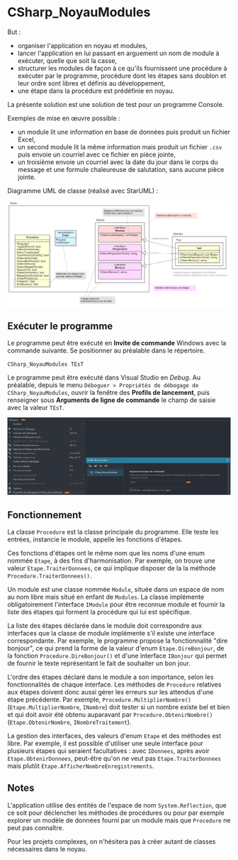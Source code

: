 # CSharp_NoyauModules

But : 
- organiser l'application en noyau et modules,
- lancer l'application en lui passant en arguement un nom de module à exécuter, quelle que soit la casse,
- structurer les modules de façon à ce qu'ils fournissent une procédure à exécuter par le programme, procédure dont les étapes sans doublon et leur ordre sont libres et définis au développement,
- une étape dans la procédure est prédéfinie en noyau.

La présente solution est une solution de test pour un programme Console. 

Exemples de mise en œuvre possible : 
- un module lit une information en base de données puis produit un fichier Excel,
- un second module lit la même information mais produit un fichier `.csv` puis envoie un courriel avec ce fichier en pièce jointe,
- un troisième envoie un courriel avec la date du jour dans le corps du message et une formule chaleureuse de salutation, sans aucune pièce jointe.

Diagramme UML de classe (réalisé avec StarUML) :

![Image](medias/UMLDiagrammeClasse.png)

## Exécuter le programme

Le programme peut être exécuté en **Invite de commande** Windows avec la commande suivante. Se positionner au préalable dans le répertoire.

```
CSharp_NoyauModules TEsT
```

Le programme peut être exécuté dans Visual Studio en *Debug*. Au préalable, depuis le menu `Déboguer > Propriétés de débogage de CSharp_NoyauModules`, ouvrir la fenêtre des **Profils de lancement**, puis renseigner sous **Arguments de ligne de commande** le champ de saisie avec la valeur `TEsT`.

![Image](medias/debogage.png)

## Fonctionnement 

La classe `Procedure` est la classe principale du programme. Elle teste les entrées, instancie le module, appelle les fonctions d'étapes. 

Ces fonctions d'étapes ont le même nom que les noms d'une enum nommée `Etape`, à des fins d'harmonisation. Par exemple, on trouve une valeur `Etape.TraiterDonnees`, ce qui implique disposer de la la méthode `Procedure.TraiterDonnees()`.

Un module est une classe nommée `Module`, située dans un espace de nom au nom libre mais situé en enfant de `Modules`. La classe implémente obligatoirement l'interface `IModule` pour être reconnue module et fournir la liste des étapes qui forment la procédure qui lui est spécifique. 

La liste des étapes déclarée dans le module doit correspondre aux interfaces que la classe de module implémente s'il existe une interface correspondante. Par exemple, le programme propose la fonctionnalité "dire bonjour", ce qui prend la forme de la valeur d'enum `Etape.DireBonjour`, de la fonction `Procedure.DireBonjour()` et d'une interface `IBonjour` qui permet de fournir le texte représentant le fait de souhaiter un bon jour.

L'ordre des étapes déclaré dans le module a son importance, selon les fonctionnalités de chaque interface. Les méthodes de `Procedure` relatives aux étapes doivent donc aussi gérer les erreurs sur les attendus d'une étape précédente. Par exemple, `Procedure.MultiplierNombre()` (`Etape.MultiplierNombre`, `INombre`) doit tester si un nombre existe bel et bien et qui doit avoir été obtenu auparavant par `Procedure.ObtenirNombre()` (`Etape.ObtenirNombre`, `INombreTraitement`).

La gestion des interfaces, des valeurs d'enum `Etape` et des méthodes est libre. Par exemple, il est possible d'utiliser une seule interface pour plusieurs étapes qui seraient facultatives : avec `IDonnees`, après avoir `Etape.ObtenirDonnees`, peut-être qu'on ne veut pas `Etape.TraiterDonnees` mais plutôt `Etape.AfficherNombreEnregistrements`.

## Notes

L'application utilise des entités de l'espace de nom `System.Reflection`, que ce soit pour déclencher les méthodes de procédures ou pour par exemple explorer un modèle de données fourni par un module mais que `Procedure` ne peut pas connaître.

Pour les projets complexes, on n'hésitera pas à créer autant de classes nécessaires dans le noyau.
